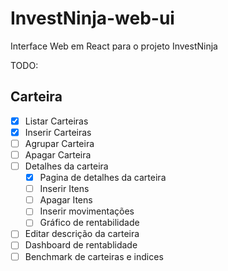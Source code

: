 # InvestNinja-web-ui
Interface Web em React para o projeto InvestNinja

TODO:
## Carteira
- [x] Listar Carteiras
- [x] Inserir Carteiras
- [ ] Agrupar Carteira
- [ ] Apagar Carteira
- [ ] Detalhes da carteira
    - [x] Pagina de detalhes da carteira
    - [ ] Inserir Itens    
    - [ ] Apagar Itens
    - [ ] Inserir movimentações
    - [ ] Gráfico de rentabilidade
- [ ] Editar descrição da carteira
- [ ] Dashboard de rentablidade
- [ ] Benchmark de carteiras e indices
